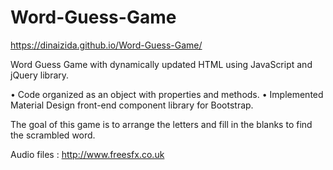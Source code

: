 # Word-Guess-Game

https://dinaizida.github.io/Word-Guess-Game/

Word Guess Game with dynamically updated HTML using JavaScript and jQuery library.

•	Code organized as an object with properties and methods.
•	Implemented Material Design front-end component library for Bootstrap. 

The goal of this game is to arrange the letters and fill in the blanks to find the scrambled word. 

Audio files :  http://www.freesfx.co.uk
